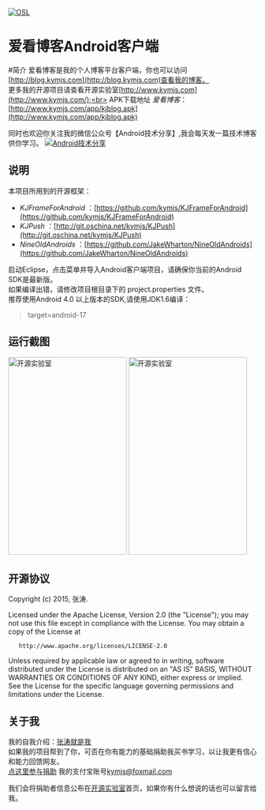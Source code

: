 
 [![OSL](http://www.kymjs.com/image/logo_s.png)](http://www.kymjs.com/)<br>
# 爱看博客Android客户端

#简介 
爱看博客是我的个人博客平台客户端，你也可以访问[http://blog.kymjs.com](http://blog.kymjs.com)查看我的博客。<br>
更多我的开源项目请查看开源实验室[http://www.kymjs.com](http://www.kymjs.com/);<br>
APK下载地址 *爱看博客*：[http://www.kymjs.com/app/kjblog.apk](http://www.kymjs.com/app/kjblog.apk)<br>

同时也欢迎你关注我的微信公众号【Android技术分享】,我会每天发一篇技术博客供你学习。
[![Android技术分享](http://blog.kymjs.com/images/qrcode.jpg)](http://blog.kymjs.com/)<br>

## 说明
本项目所用到的开源框架：<br>
* *KJFrameForAndroid* ：[https://github.com/kymjs/KJFrameForAndroid](https://github.com/kymjs/KJFrameForAndroid)<br>
* *KJPush* ：[http://git.oschina.net/kymjs/KJPush](http://git.oschina.net/kymjs/KJPush)<br>
* *NineOldAndroids* ：[https://github.com/JakeWharton/NineOldAndroids](https://github.com/JakeWharton/NineOldAndroids)<br>

启动Eclipse，点击菜单并导入Android客户端项目，请确保你当前的Android SDK是最新版。<br>
如果编译出错，请修改项目根目录下的 project.properties 文件。<br>
推荐使用Android 4.0 以上版本的SDK,请使用JDK1.6编译：

> target=android-17

## 运行截图
<a href="http://www.kymjs.com/"><img src="http://www.kymjs.com/image/kjblog/screenshot1.png" height="400" width="240" alt="开源实验室"/></a>
<a href="http://www.kymjs.com/"><img src="http://www.kymjs.com/image/kjblog/screenshot2.png" height="400" width="240" alt="开源实验室"/></a>

## 开源协议
  Copyright (c) 2015, 张涛.
 
  Licensed under the Apache License, Version 2.0 (the "License");
  you may not use this file except in compliance with the License.
  You may obtain a copy of the License at
  
       http://www.apache.org/licenses/LICENSE-2.0
	   
  Unless required by applicable law or agreed to in writing, software
  distributed under the License is distributed on an "AS IS" BASIS,
  WITHOUT WARRANTIES OR CONDITIONS OF ANY KIND, either express or implied.
  See the License for the specific language governing permissions and
  limitations under the License.

## 关于我
我的自我介绍：[张涛就是我](http://blog.kymjs.com/about)<br>
如果我的项目帮到了你，可否在你有能力的基础捐助我买书学习，以让我更有信心和能力回馈网友。<br>
[点这里参与捐助](https://shenghuo.alipay.com/send/payment/fill.htm) 我的支付宝账号[kymjs@foxmail.com](https://shenghuo.alipay.com/send/payment/fill.htm)<br>

我们会将捐助者信息公布在[开源实验室](http://www.kymjs.com)首页，如果你有什么想说的话也可以留言给我。